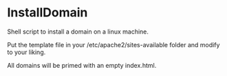 InstallDomain
=============

Shell script to install a domain on a linux machine.

Put the template file in your /etc/apache2/sites-available folder and modify to your liking.

All domains will be primed with an empty index.html.
